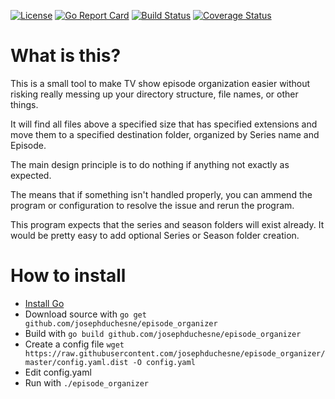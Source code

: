 [![License](https://img.shields.io/badge/License-BSD%203--Clause-blue.svg)](https://opensource.org/licenses/BSD-3-Clause)
[![Go Report Card](https://goreportcard.com/badge/github.com/josephduchesne/episode_organizer)](https://goreportcard.com/report/github.com/josephduchesne/episode_organizer) 
[![Build Status](https://travis-ci.org/josephduchesne/episode_organizer.svg?branch=master)](https://travis-ci.org/josephduchesne/episode_organizer)
[![Coverage Status](https://coveralls.io/repos/github/josephduchesne/episode_organizer/badge.svg?branch=master)](https://coveralls.io/github/josephduchesne/episode_organizer?branch=master)


# What is this?

This is a small tool to make TV show episode organization easier without risking really messing up your directory structure, file names, or other things.

It will find all files above a specified size that has specified extensions and move them to a specified destination folder, organized by Series name and Episode.

The main design principle is to do nothing if anything not exactly as expected. 

The means that if something isn't handled properly, you can ammend the program or configuration to resolve the issue and rerun the program.

This program expects that the series and season folders will exist already. It would be pretty easy to add optional Series or Season folder creation.

# How to install

- [Install Go](https://golang.org/doc/install)
- Download source with `go get github.com/josephduchesne/episode_organizer`
- Build with `go build github.com/josephduchesne/episode_organizer`
- Create a config file `wget https://raw.githubusercontent.com/josephduchesne/episode_organizer/master/config.yaml.dist -O config.yaml`
- Edit config.yaml
- Run with `./episode_organizer`
